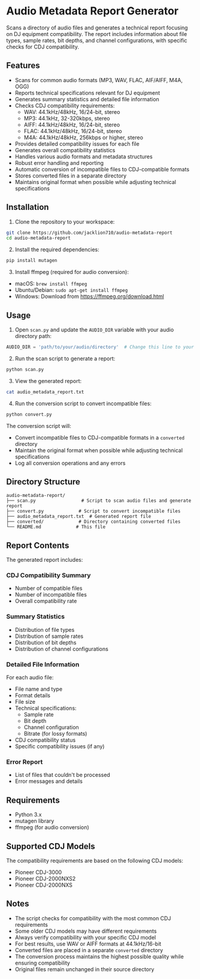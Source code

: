 # Audio Metadata Report Generator

Scans a directory of audio files and generates a technical report focusing on DJ equipment compatibility. The report includes information about file types, sample rates, bit depths, and channel configurations, with specific checks for CDJ compatibility.

## Features

- Scans for common audio formats (MP3, WAV, FLAC, AIF/AIFF, M4A, OGG)
- Reports technical specifications relevant for DJ equipment
- Generates summary statistics and detailed file information
- Checks CDJ compatibility requirements:
  - WAV: 44.1kHz/48kHz, 16/24-bit, stereo
  - MP3: 44.1kHz, 32-320kbps, stereo
  - AIFF: 44.1kHz/48kHz, 16/24-bit, stereo
  - FLAC: 44.1kHz/48kHz, 16/24-bit, stereo
  - M4A: 44.1kHz/48kHz, 256kbps or higher, stereo
- Provides detailed compatibility issues for each file
- Generates overall compatibility statistics
- Handles various audio formats and metadata structures
- Robust error handling and reporting
- Automatic conversion of incompatible files to CDJ-compatible formats
- Stores converted files in a separate directory
- Maintains original format when possible while adjusting technical specifications

## Installation

1. Clone the repository to your workspace:
```bash
git clone https://github.com/jacklion710/audio-metadata-report
cd audio-metadata-report
```

2. Install the required dependencies:
```bash
pip install mutagen
```

3. Install ffmpeg (required for audio conversion):
- macOS: `brew install ffmpeg`
- Ubuntu/Debian: `sudo apt-get install ffmpeg`
- Windows: Download from https://ffmpeg.org/download.html

## Usage

1. Open `scan.py` and update the `AUDIO_DIR` variable with your audio directory path:
```python
AUDIO_DIR = 'path/to/your/audio/directory'  # Change this line to your specific path
```

2. Run the scan script to generate a report:
```bash
python scan.py
```

3. View the generated report:
```bash
cat audio_metadata_report.txt
```

4. Run the conversion script to convert incompatible files:
```bash
python convert.py
```

The conversion script will:
- Convert incompatible files to CDJ-compatible formats in a `converted` directory
- Maintain the original format when possible while adjusting technical specifications
- Log all conversion operations and any errors

## Directory Structure

```
audio-metadata-report/
├── scan.py                 # Script to scan audio files and generate report
├── convert.py             # Script to convert incompatible files
├── audio_metadata_report.txt  # Generated report file
├── converted/             # Directory containing converted files
└── README.md             # This file
```

## Report Contents

The generated report includes:

### CDJ Compatibility Summary
- Number of compatible files
- Number of incompatible files
- Overall compatibility rate

### Summary Statistics
- Distribution of file types
- Distribution of sample rates
- Distribution of bit depths
- Distribution of channel configurations

### Detailed File Information
For each audio file:
- File name and type
- Format details
- File size
- Technical specifications:
  - Sample rate
  - Bit depth
  - Channel configuration
  - Bitrate (for lossy formats)
- CDJ compatibility status
- Specific compatibility issues (if any)

### Error Report
- List of files that couldn't be processed
- Error messages and details

## Requirements

- Python 3.x
- mutagen library
- ffmpeg (for audio conversion)

## Supported CDJ Models

The compatibility requirements are based on the following CDJ models:
- Pioneer CDJ-3000
- Pioneer CDJ-2000NXS2
- Pioneer CDJ-2000NXS

## Notes

- The script checks for compatibility with the most common CDJ requirements
- Some older CDJ models may have different requirements
- Always verify compatibility with your specific CDJ model
- For best results, use WAV or AIFF formats at 44.1kHz/16-bit
- Converted files are placed in a separate `converted` directory
- The conversion process maintains the highest possible quality while ensuring compatibility
- Original files remain unchanged in their source directory

